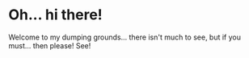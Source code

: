 # Oh... hi there!
Welcome to my dumping grounds... there isn't much to see, but if you must... then please! See!
